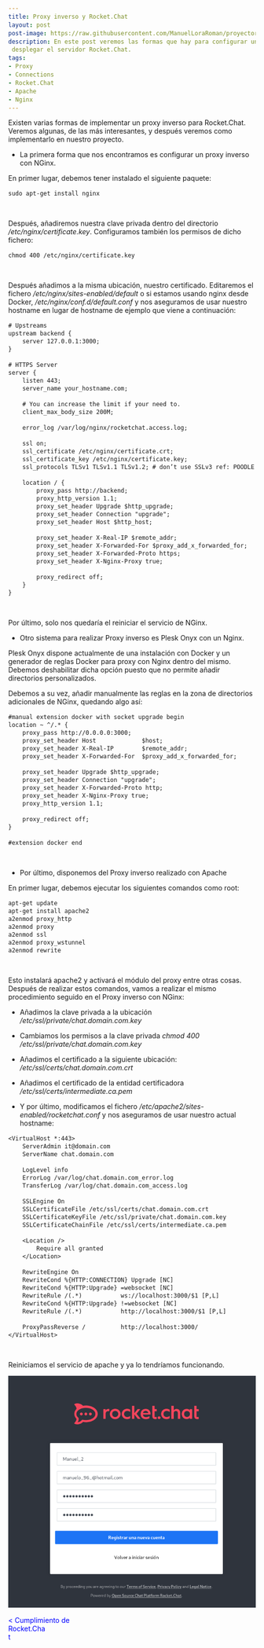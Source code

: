 ```yaml
---
title: Proxy inverso y Rocket.Chat
layout: post
post-image: https://raw.githubusercontent.com/ManuelLoraRoman/proyectorocketchat.github.io/main/assets/images/proxy.png
description: En este post veremos las formas que hay para configurar un proxy inverso para 
 desplegar el servidor Rocket.Chat.
tags:
- Proxy
- Connections
- Rocket.Chat
- Apache
- Nginx
---
```


Existen varias formas de implementar un proxy inverso para Rocket.Chat. Veremos algunas, de las 
más interesantes, y después veremos como implementarlo en nuestro proyecto.

* La primera forma que nos encontramos es configurar un proxy inverso con NGinx.

En primer lugar, debemos tener instalado el siguiente paquete:


	sudo apt-get install nginx

<br>

Después, añadiremos nuestra clave privada dentro del directorio */etc/nginx/certificate.key*.
Configuramos también los permisos de dicho fichero:

	chmod 400 /etc/nginx/certificate.key

<br>

Después añadimos a la misma ubicación, nuestro certificado. Editaremos el fichero
*/etc/nginx/sites-enabled/default* o si estamos usando nginx desde Docker, */etc/nginx/conf.d/default.conf*
y nos aseguramos de usar nuestro hostname en lugar de hostname de ejemplo que viene a continuación:

```
# Upstreams
upstream backend {
    server 127.0.0.1:3000;
}

# HTTPS Server
server {
    listen 443;
    server_name your_hostname.com;

    # You can increase the limit if your need to.
    client_max_body_size 200M;

    error_log /var/log/nginx/rocketchat.access.log;

    ssl on;
    ssl_certificate /etc/nginx/certificate.crt;
    ssl_certificate_key /etc/nginx/certificate.key;
    ssl_protocols TLSv1 TLSv1.1 TLSv1.2; # don’t use SSLv3 ref: POODLE

    location / {
        proxy_pass http://backend;
        proxy_http_version 1.1;
        proxy_set_header Upgrade $http_upgrade;
        proxy_set_header Connection "upgrade";
        proxy_set_header Host $http_host;

        proxy_set_header X-Real-IP $remote_addr;
        proxy_set_header X-Forwarded-For $proxy_add_x_forwarded_for;
        proxy_set_header X-Forwarded-Proto https;
        proxy_set_header X-Nginx-Proxy true;

        proxy_redirect off;
    }
}
```
<br>

Por último, solo nos quedaría el reiniciar el servicio de NGinx.

* Otro sistema para realizar Proxy inverso es Plesk Onyx con un Nginx.

Plesk Onyx dispone actualmente de una instalación con Docker y un generador de reglas Docker para proxy
con Nginx dentro del mismo. Debemos deshabilitar dicha opción puesto que no permite añadir directorios
personalizados.

Debemos a su vez, añadir manualmente las reglas en la zona de directorios adicionales de NGinx, quedando
algo así:

```
#manual extension docker with socket upgrade begin
location ~ ^/.* {
    proxy_pass http://0.0.0.0:3000;
    proxy_set_header Host             $host;
    proxy_set_header X-Real-IP        $remote_addr;
    proxy_set_header X-Forwarded-For  $proxy_add_x_forwarded_for;

    proxy_set_header Upgrade $http_upgrade;
    proxy_set_header Connection "upgrade";
    proxy_set_header X-Forwarded-Proto http;
    proxy_set_header X-Nginx-Proxy true;
    proxy_http_version 1.1;

    proxy_redirect off;
}

#extension docker end
```
<br>

* Por último, disponemos del Proxy inverso realizado con Apache

En primer lugar, debemos ejecutar los siguientes comandos como root:

```
apt-get update
apt-get install apache2
a2enmod proxy_http
a2enmod proxy
a2enmod ssl
a2enmod proxy_wstunnel
a2enmod rewrite
```
<br>

Esto instalará apache2 y activará el módulo del proxy entre otras cosas.
Después de realizar estos comandos, vamos a realizar el mismo procedimiento seguido en el Proxy inverso
con NGinx:

 * Añadimos la clave privada a la ubicación */etc/ssl/private/chat.domain.com.key*

 * Cambiamos los permisos a la clave privada *chmod 400 /etc/ssl/private/chat.domain.com.key*

 * Añadimos el certificado a la siguiente ubicación: */etc/ssl/certs/chat.domain.com.crt*

 * Añadimos el certificado de la entidad certificadora */etc/ssl/certs/intermediate.ca.pem*

 * Y por último, modificamos el fichero */etc/apache2/sites-enabled/rocketchat.conf* y nos aseguramos
 de usar nuestro actual hostname:

```
<VirtualHost *:443>
    ServerAdmin it@domain.com
    ServerName chat.domain.com

    LogLevel info
    ErrorLog /var/log/chat.domain.com_error.log
    TransferLog /var/log/chat.domain.com_access.log

    SSLEngine On
    SSLCertificateFile /etc/ssl/certs/chat.domain.com.crt
    SSLCertificateKeyFile /etc/ssl/private/chat.domain.com.key
    SSLCertificateChainFile /etc/ssl/certs/intermediate.ca.pem

    <Location />
        Require all granted
    </Location>

    RewriteEngine On
    RewriteCond %{HTTP:CONNECTION} Upgrade [NC]
    RewriteCond %{HTTP:Upgrade} =websocket [NC]
    RewriteRule /(.*)           ws://localhost:3000/$1 [P,L]
    RewriteCond %{HTTP:Upgrade} !=websocket [NC]
    RewriteRule /(.*)           http://localhost:3000/$1 [P,L]

    ProxyPassReverse /          http://localhost:3000/
</VirtualHost>
```

<br>

Reiniciamos el servicio de apache y ya lo tendríamos funcionando.


<div style="text-align: center"><img src="https://raw.githubusercontent.com/ManuelLoraRoman/proyectorocketchat.github.io/main/assets/images/user3.png" width="800" /></div>

<div>

 <span style="margin-right:980px;text-align:left;color:blue" onclick="document.location.href = 'certificate-post'; return false">< Cumplimiento de Rocket.Chat </span>

</div>

